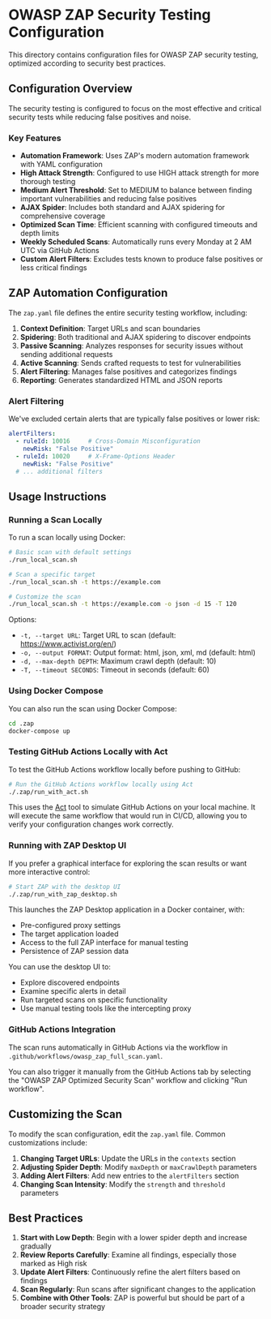 # OWASP ZAP Security Testing Configuration

This directory contains configuration files for OWASP ZAP security testing, optimized according to security best practices.

## Configuration Overview

The security testing is configured to focus on the most effective and critical security tests while reducing false positives and noise.

### Key Features

- **Automation Framework**: Uses ZAP's modern automation framework with YAML configuration
- **High Attack Strength**: Configured to use HIGH attack strength for more thorough testing
- **Medium Alert Threshold**: Set to MEDIUM to balance between finding important vulnerabilities and reducing false positives
- **AJAX Spider**: Includes both standard and AJAX spidering for comprehensive coverage
- **Optimized Scan Time**: Efficient scanning with configured timeouts and depth limits
- **Weekly Scheduled Scans**: Automatically runs every Monday at 2 AM UTC via GitHub Actions
- **Custom Alert Filters**: Excludes tests known to produce false positives or less critical findings

## ZAP Automation Configuration

The `zap.yaml` file defines the entire security testing workflow, including:

1. **Context Definition**: Target URLs and scan boundaries
2. **Spidering**: Both traditional and AJAX spidering to discover endpoints
3. **Passive Scanning**: Analyzes responses for security issues without sending additional requests
4. **Active Scanning**: Sends crafted requests to test for vulnerabilities
5. **Alert Filtering**: Manages false positives and categorizes findings
6. **Reporting**: Generates standardized HTML and JSON reports

### Alert Filtering

We've excluded certain alerts that are typically false positives or lower risk:

```yaml
alertFilters:
  - ruleId: 10016     # Cross-Domain Misconfiguration
    newRisk: "False Positive"
  - ruleId: 10020     # X-Frame-Options Header
    newRisk: "False Positive"
  # ... additional filters
```

## Usage Instructions

### Running a Scan Locally

To run a scan locally using Docker:

```bash
# Basic scan with default settings
./run_local_scan.sh

# Scan a specific target
./run_local_scan.sh -t https://example.com

# Customize the scan
./run_local_scan.sh -t https://example.com -o json -d 15 -T 120
```

Options:
- `-t, --target URL`: Target URL to scan (default: https://www.activist.org/en/)
- `-o, --output FORMAT`: Output format: html, json, xml, md (default: html)
- `-d, --max-depth DEPTH`: Maximum crawl depth (default: 10)
- `-T, --timeout SECONDS`: Timeout in seconds (default: 60)

### Using Docker Compose

You can also run the scan using Docker Compose:

```bash
cd .zap
docker-compose up
```

### Testing GitHub Actions Locally with Act

To test the GitHub Actions workflow locally before pushing to GitHub:

```bash
# Run the GitHub Actions workflow locally using Act
./.zap/run_with_act.sh
```

This uses the [Act](https://github.com/nektos/act) tool to simulate GitHub Actions on your local machine. It will execute the same workflow that would run in CI/CD, allowing you to verify your configuration changes work correctly.

### Running with ZAP Desktop UI

If you prefer a graphical interface for exploring the scan results or want more interactive control:

```bash
# Start ZAP with the desktop UI
./.zap/run_with_zap_desktop.sh
```

This launches the ZAP Desktop application in a Docker container, with:
- Pre-configured proxy settings
- The target application loaded
- Access to the full ZAP interface for manual testing
- Persistence of ZAP session data

You can use the desktop UI to:
- Explore discovered endpoints
- Examine specific alerts in detail
- Run targeted scans on specific functionality
- Use manual testing tools like the intercepting proxy

### GitHub Actions Integration

The scan runs automatically in GitHub Actions via the workflow in `.github/workflows/owasp_zap_full_scan.yaml`.

You can also trigger it manually from the GitHub Actions tab by selecting the "OWASP ZAP Optimized Security Scan" workflow and clicking "Run workflow".

## Customizing the Scan

To modify the scan configuration, edit the `zap.yaml` file. Common customizations include:

1. **Changing Target URLs**: Update the URLs in the `contexts` section
2. **Adjusting Spider Depth**: Modify `maxDepth` or `maxCrawlDepth` parameters
3. **Adding Alert Filters**: Add new entries to the `alertFilters` section
4. **Changing Scan Intensity**: Modify the `strength` and `threshold` parameters

## Best Practices

1. **Start with Low Depth**: Begin with a lower spider depth and increase gradually
2. **Review Reports Carefully**: Examine all findings, especially those marked as High risk
3. **Update Alert Filters**: Continuously refine the alert filters based on findings
4. **Scan Regularly**: Run scans after significant changes to the application
5. **Combine with Other Tools**: ZAP is powerful but should be part of a broader security strategy

